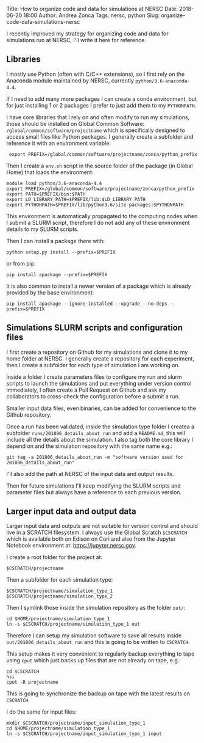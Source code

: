 Title: How to organize code and data for simulations at NERSC
Date: 2018-06-20 18:00
Author: Andrea Zonca
Tags: nersc, python
Slug: organize-code-data-simulations-nersc

I recently improved my strategy for organizing code and data for simulations run at NERSC,
I'll write it here for reference.

## Libraries

I mostly use Python (often with C/C++ extensions), so I first rely on the Anaconda
module maintained by NERSC, currently `python/3.6-anaconda-4.4`.

If I need to add many more packages I can create a conda environment, but for just installing
1 or 2 packages I prefer to just add them to my `PYTHONPATH`.

I have core libraries that I rely on and often modify to run my simulations,
those should be installed on Global Common Software: `/global/common/software/projectname`
which is specifically designed to access small files like Python packages.
I generally create a subfolder and reference it with an environment variable:

     export PREFIX=/global/common/software/projectname/zonca/python_prefix

Then I create a `env.sh` script in the source folder of the package (in Global Home) that loads
the environment:

    module load python/3.6-anaconda-4.4
    export PREFIX=/global/common/software/projectname/zonca/python_prefix
    export PATH=$PREFIX/bin:$PATH
    export LD_LIBRARY_PATH=$PREFIX/lib:$LD_LIBRARY_PATH
    export PYTHONPATH=$PREFIX/lib/python3.6/site-packages:$PYTHONPATH

This environment is automatically propagated to the computing nodes when I submit a SLURM script,
therefore I do not add any of these environment details to my SLURM scripts.

Then I can install a package there with:

    python setup.py install --prefix=$PREFIX

or from pip:

    pip install apackage --prefix=$PREFIX

It is also common to install a newer version of a package which is already provided by
the base environment:

    pip install apackage --ignore-installed --upgrade --no-deps --prefix=$PREFIX

## Simulations SLURM scripts and configuration files

I first create a repository on Github for my simulations and clone it to my home folder at NERSC.
I generally create a repository for each experiment, then I create a subfolder for each
type of simulation I am working on.

Inside a folder I create parameters files to configure my run and slurm scripts to launch the
simulations and put everything under version control immediately, I often create a Pull Request
on Github and ask my collaborators to cross-check the configuration before a submit a run.

Smaller input data files, even binaries, can be added for convenience to the Github repository.

Once a run has been validated, inside the simulation type folder I createa a subfolder `runs/201806_details_about_run` and
add a `README.md`, this will include all the details about the simulation.
I also tag both the core library I depend on and the simulation repository with the same name e.g.:

    git tag -a 201806_details_about_run -m "software version used for 201806_details_about_run"

I'll also add the path at NERSC of the input data and output results.

Then for future simulations I'll keep modifying the SLURM scripts and parameter files but always have
a reference to each previous version.

## Larger input data and output data

Larger input data and outputs are not suitable for version control and should live in a SCRATCH filesystem.
I always use the Global Scratch `$CSCRATCH` which is available both on Edison on Cori and also
from the Jupyter Notebook environment at: <https://jupyter.nersc.gov>.

I create a root folder for the project at:

    $CSCRATCH/projectname

Then a subfolder for each simulation type:

    $CSCRATCH/projectname/simulation_type_1
    $CSCRATCH/projectname/simulation_type_2

Then I symlink those inside the simulation repository as the folder `out/`:

    cd $HOME/projectname/simulation_type_1
    ln -s $CSCRATCH/projectname/simulation_type_1 out

Therefore I can setup my simulation software to save all results inside `out/201806_details_about_run`
and this is going to be written to `CSCRATCH`.

This setup makes it very convenient to regularly backup everything to tape using `cput` which just backs up
files that are not already on tape, e.g.:

    cd $CSCRATCH
    hsi
    cput -R projectname

This is going to synchronize the backup on tape with the latest results on `CSCRATCH`.

I do the same for input files:

    mkdir $CSCRATCH/projectname/input_simulation_type_1
    cd $HOME/projectname/simulation_type_1
    ln -s $CSCRATCH/projectname/input_simulation_type_1 input
